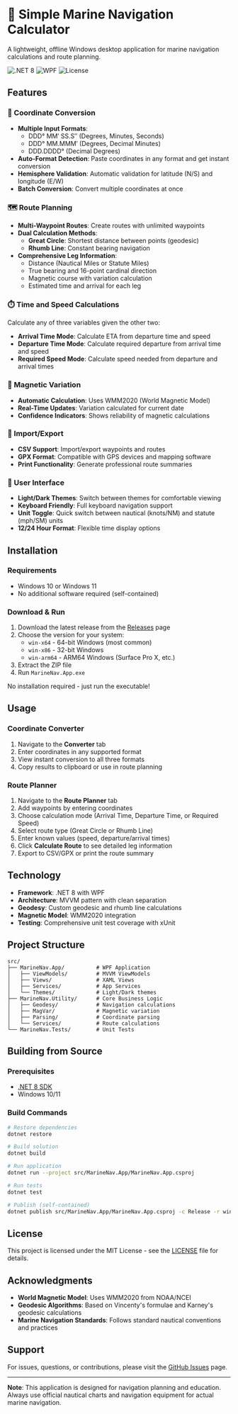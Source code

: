 # 🧭 Simple Marine Navigation Calculator

A lightweight, offline Windows desktop application for marine navigation calculations and route planning.

![.NET 8](https://img.shields.io/badge/.NET-8.0-512BD4?logo=.net)
![WPF](https://img.shields.io/badge/WPF-Windows-0078D4?logo=windows)
![License](https://img.shields.io/badge/license-MIT-green)

## Features

### 📍 Coordinate Conversion
- **Multiple Input Formats**: 
  - DDD° MM′ SS.S″ (Degrees, Minutes, Seconds)
  - DDD° MM.MMM′ (Degrees, Decimal Minutes)
  - DDD.DDDD° (Decimal Degrees)
- **Auto-Format Detection**: Paste coordinates in any format and get instant conversion
- **Hemisphere Validation**: Automatic validation for latitude (N/S) and longitude (E/W)
- **Batch Conversion**: Convert multiple coordinates at once

### 🗺️ Route Planning
- **Multi-Waypoint Routes**: Create routes with unlimited waypoints
- **Dual Calculation Methods**:
  - **Great Circle**: Shortest distance between points (geodesic)
  - **Rhumb Line**: Constant bearing navigation
- **Comprehensive Leg Information**:
  - Distance (Nautical Miles or Statute Miles)
  - True bearing and 16-point cardinal direction
  - Magnetic course with variation calculation
  - Estimated time and arrival for each leg
  
### ⏱️ Time and Speed Calculations
Calculate any of three variables given the other two:
- **Arrival Time Mode**: Calculate ETA from departure time and speed
- **Departure Time Mode**: Calculate required departure from arrival time and speed
- **Required Speed Mode**: Calculate speed needed from departure and arrival times

### 🧲 Magnetic Variation
- **Automatic Calculation**: Uses WMM2020 (World Magnetic Model)
- **Real-Time Updates**: Variation calculated for current date
- **Confidence Indicators**: Shows reliability of magnetic calculations

### 📁 Import/Export
- **CSV Support**: Import/export waypoints and routes
- **GPX Format**: Compatible with GPS devices and mapping software
- **Print Functionality**: Generate professional route summaries

### 🎨 User Interface
- **Light/Dark Themes**: Switch between themes for comfortable viewing
- **Keyboard Friendly**: Full keyboard navigation support
- **Unit Toggle**: Quick switch between nautical (knots/NM) and statute (mph/SM) units
- **12/24 Hour Format**: Flexible time display options

## Installation

### Requirements
- Windows 10 or Windows 11
- No additional software required (self-contained)

### Download & Run
1. Download the latest release from the [Releases](https://github.com/dneesen/simple-marine-nav-calculator/releases) page
2. Choose the version for your system:
   - `win-x64` - 64-bit Windows (most common)
   - `win-x86` - 32-bit Windows
   - `win-arm64` - ARM64 Windows (Surface Pro X, etc.)
3. Extract the ZIP file
4. Run `MarineNav.App.exe`

No installation required - just run the executable!

## Usage

### Coordinate Converter
1. Navigate to the **Converter** tab
2. Enter coordinates in any supported format
3. View instant conversion to all three formats
4. Copy results to clipboard or use in route planning

### Route Planner
1. Navigate to the **Route Planner** tab
2. Add waypoints by entering coordinates
3. Choose calculation mode (Arrival Time, Departure Time, or Required Speed)
4. Select route type (Great Circle or Rhumb Line)
5. Enter known values (speed, departure/arrival times)
6. Click **Calculate Route** to see detailed leg information
7. Export to CSV/GPX or print the route summary

## Technology

- **Framework**: .NET 8 with WPF
- **Architecture**: MVVM pattern with clean separation
- **Geodesy**: Custom geodesic and rhumb line calculations
- **Magnetic Model**: WMM2020 integration
- **Testing**: Comprehensive unit test coverage with xUnit

## Project Structure

```
src/
├── MarineNav.App/          # WPF Application
│   ├── ViewModels/         # MVVM ViewModels
│   ├── Views/              # XAML Views
│   ├── Services/           # App Services
│   └── Themes/             # Light/Dark themes
├── MarineNav.Utility/      # Core Business Logic
│   ├── Geodesy/            # Navigation calculations
│   ├── MagVar/             # Magnetic variation
│   ├── Parsing/            # Coordinate parsing
│   └── Services/           # Route calculations
└── MarineNav.Tests/        # Unit Tests
```

## Building from Source

### Prerequisites
- [.NET 8 SDK](https://dotnet.microsoft.com/download/dotnet/8.0)
- Windows 10/11

### Build Commands
```bash
# Restore dependencies
dotnet restore

# Build solution
dotnet build

# Run application
dotnet run --project src/MarineNav.App/MarineNav.App.csproj

# Run tests
dotnet test

# Publish (self-contained)
dotnet publish src/MarineNav.App/MarineNav.App.csproj -c Release -r win-x64 --self-contained -o publish/win-x64 -p:PublishSingleFile=true
```

## License

This project is licensed under the MIT License - see the [LICENSE](LICENSE) file for details.

## Acknowledgments

- **World Magnetic Model**: Uses WMM2020 from NOAA/NCEI
- **Geodesic Algorithms**: Based on Vincenty's formulae and Karney's geodesic calculations
- **Marine Navigation Standards**: Follows standard nautical conventions and practices

## Support

For issues, questions, or contributions, please visit the [GitHub Issues](https://github.com/dneesen/simple-marine-nav-calculator/issues) page.

---

**Note**: This application is designed for navigation planning and education. Always use official nautical charts and navigation equipment for actual marine navigation.

